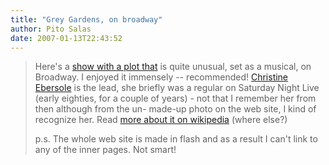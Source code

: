 ```yaml
---
title: "Grey Gardens, on broadway"
author: Pito Salas
date: 2007-01-13T22:43:52
---
```



>
> Here's a [show with a plot that](<http://www.greygardensthemusical.com/>) is
> quite unusual, set as a musical, on  Broadway. I enjoyed it immensely --
> recommended! [Christine
> Ebersole](<http://en.wikipedia.org/wiki/Christine_Ebersole>) is the lead,
> she briefly was a regular on Saturday Night Live (early eighties, for a
> couple of years) - not that I remember her from then although from the un-
> made-up photo on the web site, I kind of recognize her. Read [more about it
> on wikipedia](<http://en.wikipedia.org/wiki/Grey_Gardens_%28musical%29>)
> (where else?)
>
> p.s. The whole web site is made in flash and as a result I can't link to any
> of the inner pages. Not smart!


